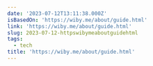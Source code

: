 ```yaml
---
date: '2023-07-12T13:11:38.000Z'
isBasedOn: 'https://wiby.me/about/guide.html'
link: 'https://wiby.me/about/guide.html'
slug: 2023-07-12-httpswibymeaboutguidehtml
tags:
  - tech
title: 'https://wiby.me/about/guide.html'
---
```


